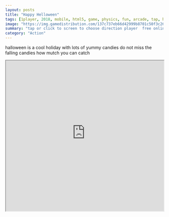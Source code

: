 ```yaml
---
layout: posts
title: "Happy Helloween"
tags: [1player, 2018, mobile, html5, game, physics, fun, arcade, tap, halloween, jelly, crush, jump, free, online, games, oyna, game, free, games, play, play, games]
image: "https://img.gamedistribution.com/137c737eb66d42999b8701c50f3c26be-512x384.jpeg"
summary: "tap or click to screen to choose direction player  free online games oyna game free games play play games"
category: "Action"
---
```


halloween is a cool holiday with lots of yummy candies do not miss the falling candies how mutch you can catch

<iframe width="100%" height="480px;" src="https://html5.gamedistribution.com/137c737eb66d42999b8701c50f3c26be/"></iframe>